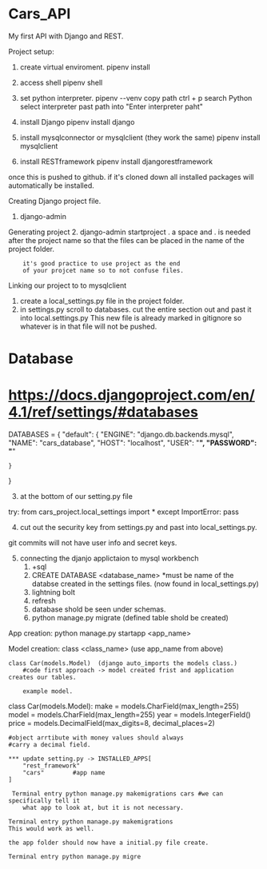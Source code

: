 # Cars_API
My first API with Django and  REST. 

Project setup:

1. create virtual enviroment.
    pipenv install

2. access shell
    pipenv shell

3. set python interpreter.
    pipenv --venv
    copy path
    ctrl + p 
    search Python select interpreter
    past path into "Enter interpreter paht"

4. install Django
    pipenv install django

5. install mysqlconnector or mysqlclient (they work the same)
    pipenv install mysqlclient

6. install RESTframework
    pipenv install djangorestframework

once this is pushed to github. if it's cloned down all installed packages will 
automatically be installed.



Creating Django project file.
1. django-admin

Generating project
2. django-admin startproject <project name> .
        a space and . is needed after the project name 
        so that the files can be placed in the name of 
        the project folder.

        it's good practice to use project as the end
        of your projcet name so to not confuse files. 


Linking our project to to mysqlclient

1. create a local_settings.py file in the project folder.
2. in settings.py scroll to databases. 
    cut the entire section out and past it into local.settings.py
    This new file is already marked in gitignore so whatever 
    is in that file will not be pushed. 

# Database
# https://docs.djangoproject.com/en/4.1/ref/settings/#databases

DATABASES = {
    "default": {
        "ENGINE": "django.db.backends.mysql",
        "NAME": "cars_database",
        "HOST": "localhost",
        "USER": "****",
        "PASSWORD": "****"

    }
}

3. at the bottom of our setting.py file 

try:
    from cars_project.local_settings import *
except ImportError:
    pass

4. cut out the security key from settings.py and past into local_settings.py. 

git commits will not have user info and secret keys. 

5. connecting the djanjo applictaion to mysql workbench
    1. +sql
    2. CREATE DATABASE <database_name> *must be name of the databse created
       in the settings files. (now found in local_settings.py)
    3. lightning bolt 
    4. refresh
    5. database shold be seen under schemas. 
    6. python manage.py migrate (defined table shold be created)




App creation:
        python manage.py startapp <app_name>


Model creation:
    class <class_name> (use app_name from above)
    
    class Car(models.Model)  (django auto_imports the models class.)
        #code first approach -> model created frist and application creates our tables. 

        example model.
class Car(models.Model):
    make = models.CharField(max_length=255)
    model = models.CharField(max_length=255)
    year = models.IntegerField()
    price = models.DecimalField(max_digits=8, decimal_places=2) 
    
    #object arrtibute with money values should always
    #carry a decimal field.  

    *** update setting.py -> INSTALLED_APPS[
        "rest_framework"
        "cars"        #app name                
    ]

     Terminal entry python manage.py makemigrations cars #we can specifically tell it
        what app to look at, but it is not necessary.

    Terminal entry python manage.py makemigrations 
    This would work as well. 
    
    the app folder should now have a initial.py file create.  

    Terminal entry python manage.py migre
    







